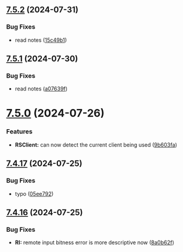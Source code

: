 ## [7.5.2](https://github.com/Torwent/SRL-T/compare/v7.5.1...v7.5.2) (2024-07-31)


### Bug Fixes

* read notes ([15c49b1](https://github.com/Torwent/SRL-T/commit/15c49b12fe10f0a21c0f6a4f3b8cc49ef305c405))



## [7.5.1](https://github.com/Torwent/SRL-T/compare/v7.5.0...v7.5.1) (2024-07-30)


### Bug Fixes

* read notes ([a07639f](https://github.com/Torwent/SRL-T/commit/a07639f26d72fff8ed6894a9c23535a6c4ea0839))



# [7.5.0](https://github.com/Torwent/SRL-T/compare/v7.4.17...v7.5.0) (2024-07-26)


### Features

* **RSClient:** can now detect the current client being used ([9b603fa](https://github.com/Torwent/SRL-T/commit/9b603fa487ccacb131ff569fe9b50a99e43411df))



## [7.4.17](https://github.com/Torwent/SRL-T/compare/v7.4.16...v7.4.17) (2024-07-25)


### Bug Fixes

* typo ([05ee792](https://github.com/Torwent/SRL-T/commit/05ee792241bfd90fcf371724cdab76b4eeb48cad))



## [7.4.16](https://github.com/Torwent/SRL-T/compare/v7.4.15...v7.4.16) (2024-07-25)


### Bug Fixes

* **RI:** remote input bitness error is more descriptive now ([8a0b62f](https://github.com/Torwent/SRL-T/commit/8a0b62fc8e63ae027a1e88713ecc5faad54b80ca))



